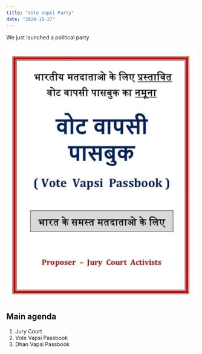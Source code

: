 ```yaml
---
title: "Vote Vapsi Party"
date: "2020-10-27"
---
```


We just launched a political party

![Vote Vapsi Passbook](./VoteVapsiPassbook.jpg)

## Main agenda

1. Jury Court
2. Vote Vapsi Passbook
3. Dhan Vapsi Passbook
